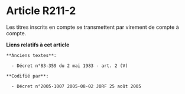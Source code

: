 # Article R211-2

Les titres inscrits en compte se transmettent par virement de compte à compte.

**Liens relatifs à cet article**

	**Anciens textes**:

	  - Décret n°83-359 du 2 mai 1983 - art. 2 (V)

	**Codifié par**:

	  - Décret n°2005-1007 2005-08-02 JORF 25 août 2005
